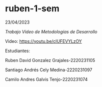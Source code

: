 # ruben-1-sem
23/04/2023

_Trabajo Video de Metodologías de Desarrollo_

Video: https://youtu.be/cIUFEVYLzOY

<a>Estudiantes:</a>

Ruben David Gonzalez Grajales-2220231105

Santiago Andrés Cely Medina-2220231097

Camilo Andres Galvis Tenjo-2220231074


